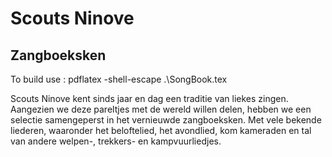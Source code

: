 # Scouts Ninove
## Zangboeksken

To build use : pdflatex -shell-escape .\SongBook.tex

Scouts Ninove kent sinds jaar en dag een traditie van liekes zingen.
Aangezien we deze pareltjes met de wereld willen delen, hebben we een selectie samengeperst in het vernieuwde zangboeksken.
Met vele bekende liederen, waaronder het beloftelied, het avondlied, kom kameraden en tal van andere welpen-, trekkers- en kampvuurliedjes.
